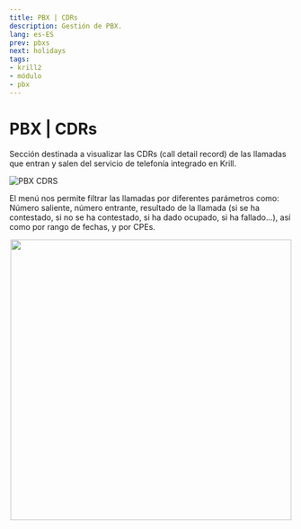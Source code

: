 ```yaml
---
title: PBX | CDRs
description: Gestión de PBX.
lang: es-ES
prev: pbxs
next: holidays
tags:
- krill2
- módulo
- pbx
---
```

# PBX | CDRs

Sección destinada a visualizar las CDRs (call detail record) de las llamadas que entran y salen del servicio de telefonía integrado en Krill.

![PBX CDRS](@images/krill2/pbx/0201.png)

El menú nos permite filtrar las llamadas por diferentes parámetros como: Número saliente, número entrante, resultado de la llamada (si se ha contestado, si no se ha contestado, si ha dado ocupado, si ha fallado...), así como por rango de fechas, y por CPEs.

<p align="center"><img src="@images/krill2/pbx/0202.png" max-width=30% width=500;></p>
